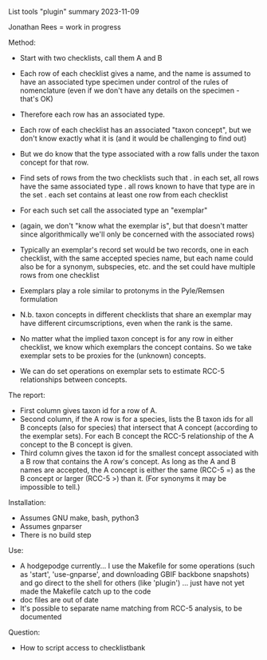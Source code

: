 List tools "plugin" summary 2023-11-09

Jonathan Rees = work in progress

Method:

- Start with two checklists, call them A and B
- Each row of each checklist gives a name, and the name is assumed to
  have an associated type specimen under control of the rules of
  nomenclature (even if we don't have any details on the specimen -
  that's OK)
- Therefore each row has an associated type.
- Each row of each checklist has an associated "taxon concept", but we
  don't know exactly what it is (and it would be challenging to find out)
- But we do know that the type associated with a row falls under the
  taxon concept for that row.

- Find sets of rows from the two checklists such that
  . in each set, all rows have the same associated type
  . all rows known to have that type are in the set
  . each set contains at least one row from each checklist
- For each such set call the associated type an "exemplar"
- (again, we don't "know what the exemplar is", but that doesn't matter
  since algorithmically we'll only be concerned with the associated rows)
- Typically an exemplar's record set would be two records, one in each
  checklist, with the same accepted species name, but each name could
  also be for a synonym, subspecies, etc. and the set could have multiple
  rows from one checklist
- Exemplars play a role similar to protonyms in the Pyle/Remsen formulation

- N.b. taxon concepts in different checklists that share an exemplar
  may have different circumscriptions, even when the rank is the same.

- No matter what the implied taxon concept is for any row in 
  either checklist, we know which exemplars the concept contains.
  So we take exemplar sets to be proxies for the (unknown) concepts.
- We can do set operations on exemplar sets to estimate RCC-5
  relationships between concepts.

The report:
- First column gives taxon id for a row of A.
- Second column, if the A row is for a species, lists the B taxon ids for
  all B concepts (also for species) that intersect that A concept
  (according to the exemplar sets).  For each B concept the RCC-5
  relationship of the A concept to the B concept is given.
- Third column gives the taxon id for the smallest concept associated
  with a B row that contains the A row's concept.  As long as the A
  and B names are accepted, the A concept is either the same (RCC-5 =)
  as the B concept or larger (RCC-5 >) than it.  (For synonyms it may
  be impossible to tell.)

Installation:
- Assumes GNU make, bash, python3
- Assumes gnparser
- There is no build step

Use:
- A hodgepodge currently... I use the Makefile for some operations
  (such as 'start', 'use-gnparse', and downloading GBIF backbone
  snapshots) and go direct to the shell for others (like 'plugin')
  ... just have not yet made the Makefile catch up to the code
- doc files are out of date
- It's possible to separate name matching from RCC-5 analysis, to be
  documented

Question:
- How to script access to checklistbank
